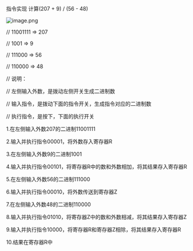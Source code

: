 指令实现 计算(207 + 9) / (56 - 48)

![image.png](https://cdn.nlark.com/yuque/0/2021/png/288075/1616318668395-de232599-58bf-4748-8673-ca0acf83509d.png)

// 11001111 => 207

// 1001 => 9

// 111000 => 56

// 110000 => 48



// 说明：

// 左侧输入外数，是拨动左侧开关生成二进制数

// 输入指令，是拨动下面的指令开关，生成指令对应的二进制数

// 执行指令，是按下，下面的执行开关



1.在左侧输入外数207的二进制11001111

2.输入并执行指令00001，将外数存入寄存器R

3.在左侧输入外数9的二进制1001

4.输入并执行指令00101，将寄存器R中的数和外数相加，将其结果存入寄存器R

5.在左侧输入外数56的二进制111000

6.输入并执行指令00010，将外数传送到寄存器Z

7.在左侧输入外数48的二进制110000

8.输入并执行指令01010，将寄存器Z中的数和外数相减，将其结果存入寄存器Z

9.输入并执行指令10000，将寄存器R和寄存器Z相除，将其结果存入寄存器R

10.结果在寄存器R中